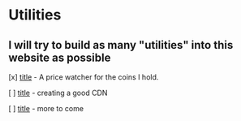 # Utilities
## I will try to build as many "utilities" into this website as possible

[x] [title](https://5am.info/price-watcher) - A price watcher for the coins I hold.

[ ] [title](https://5am.info/media) - creating a good CDN 

[ ] [title](https://5am.info) - more to come
